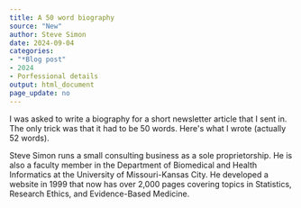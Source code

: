 ```yaml
---
title: A 50 word biography
source: "New"
author: Steve Simon
date: 2024-09-04
categories: 
- "*Blog post"
- 2024
- Porfessional details
output: html_document
page_update: no
---
```


I was asked to write a biography for a short newsletter article that I sent in. The only trick was that it had to be 50 words. Here's what I wrote (actually 52 words).

<!---more--->

Steve Simon runs a small consulting business as a sole proprietorship. He is also a faculty member in the Department of Biomedical and Health Informatics at the University of Missouri-Kansas City. He developed a website in 1999 that now has over 2,000 pages covering topics in Statistics, Research Ethics, and Evidence-Based Medicine.